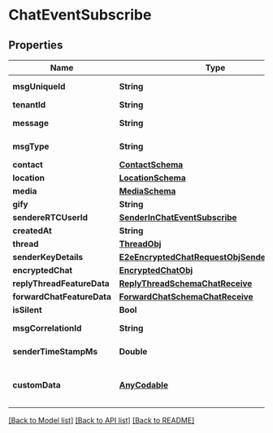 # ChatEventSubscribe

## Properties
Name | Type | Description | Notes
------------ | ------------- | ------------- | -------------
**msgUniqueId** | **String** | Unique identified of chat object generated by server | [optional] 
**tenantId** | **String** | Tenant Id | [optional] 
**message** | **String** | message text. it can be present for any msgType value | [optional] 
**msgType** | **String** | message type. it can be text/image/audio/video/gif/file/contact/location | [optional] 
**contact** | [**ContactSchema**](ContactSchema.md) |  | [optional] 
**location** | [**LocationSchema**](LocationSchema.md) |  | [optional] 
**media** | [**MediaSchema**](MediaSchema.md) |  | [optional] 
**gify** | **String** | gify URL | [optional] 
**sendereRTCUserId** | [**SenderInChatEventSubscribe**](SenderInChatEventSubscribe.md) |  | [optional] 
**createdAt** | **String** | Chat object creation epoch time in miliseconds | [optional] 
**thread** | [**ThreadObj**](ThreadObj.md) |  | [optional] 
**senderKeyDetails** | [**E2eEncryptedChatRequestObjSenderKeyDetails**](E2eEncryptedChatRequestObjSenderKeyDetails.md) |  | [optional] 
**encryptedChat** | [**EncryptedChatObj**](EncryptedChatObj.md) |  | [optional] 
**replyThreadFeatureData** | [**ReplyThreadSchemaChatReceive**](ReplyThreadSchemaChatReceive.md) |  | [optional] 
**forwardChatFeatureData** | [**ForwardChatSchemaChatReceive**](ForwardChatSchemaChatReceive.md) |  | [optional] 
**isSilent** | **Bool** | If notification to be silent or not | [optional] 
**msgCorrelationId** | **String** | Client generated unique identifier used to trace message delivery till receiver. | [optional] 
**senderTimeStampMs** | **Double** | epoch timestamp (in ms) of message creation generated on sender device | [optional] 
**customData** | [**AnyCodable**](.md) | JSON object which can be used for customer specific data which is not supported in InAppChat chat model. eg. { \&quot;abc\&quot; : \&quot;def\&quot; } | [optional] 

[[Back to Model list]](../README.md#documentation-for-models) [[Back to API list]](../README.md#documentation-for-api-endpoints) [[Back to README]](../README.md)


